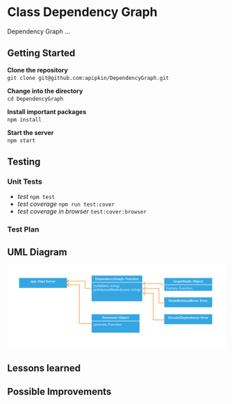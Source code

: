 # Class Dependency Graph

Dependency Graph ...

## Getting Started

**Clone the repository**<br>
`git clone git@github.com:apipkin/DependencyGraph.git`

**Change into the directory**<br>
`cd DependencyGraph`

**Install important packages**<br>
`npm install`

**Start the server**<br>
`npm start`


## Testing

### Unit Tests
 - *test* `npm test`
 - *test coverage* `npm run test:cover`
 - *test coverage in browser* `test:cover:browser`

### Test Plan



## UML Diagram
![UML Diagram](https://raw.githubusercontent.com/apipkin/DependencyGraph/master/uml_diagram.png)


## Lessons learned


## Possible Improvements


